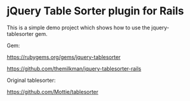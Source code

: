 # jQuery Table Sorter plugin for Rails

This is a simple demo project which shows how to use the jquery-tablesorter gem.

Gem:

https://rubygems.org/gems/jquery-tablesorter

https://github.com/themilkman/jquery-tablesorter-rails

Original tablesorter:

https://github.com/Mottie/tablesorter